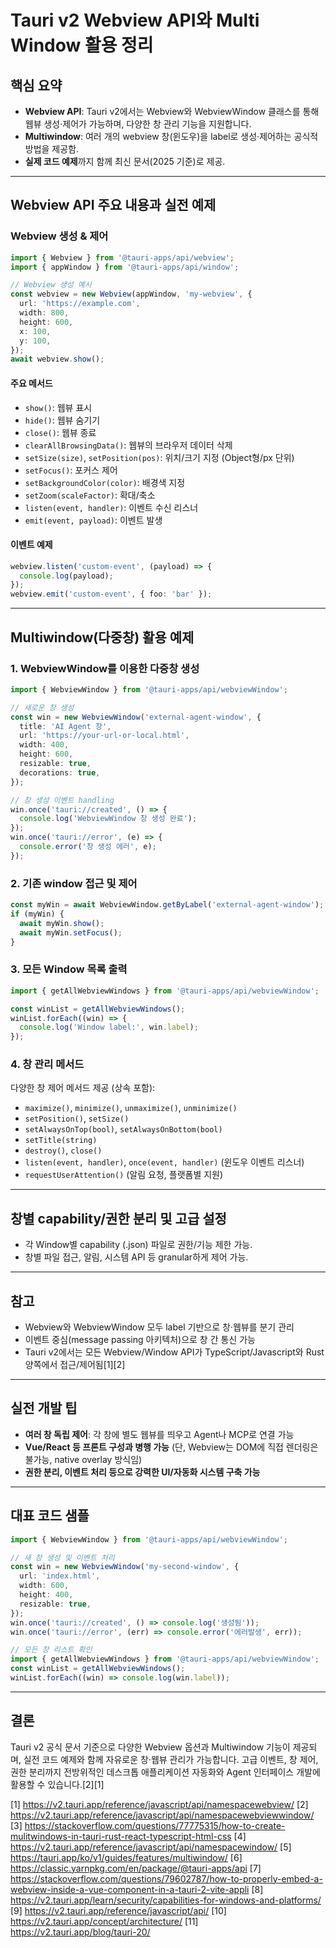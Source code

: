 # Tauri v2 Webview API와 Multi Window 활용 정리

## 핵심 요약

- **Webview API**: Tauri v2에서는 Webview와 WebviewWindow 클래스를 통해 웹뷰 생성·제어가 가능하며, 다양한 창 관리 기능을 지원합니다.
- **Multiwindow**: 여러 개의 webview 창(윈도우)을 label로 생성·제어하는 공식적 방법을 제공함.
- **실제 코드 예제**까지 함께 최신 문서(2025 기준)로 제공.

---

## Webview API 주요 내용과 실전 예제

### Webview 생성 & 제어

```typescript
import { Webview } from '@tauri-apps/api/webview';
import { appWindow } from '@tauri-apps/api/window';

// Webview 생성 예시
const webview = new Webview(appWindow, 'my-webview', {
  url: 'https://example.com',
  width: 800,
  height: 600,
  x: 100,
  y: 100,
});
await webview.show();
```

#### 주요 메서드

- `show()`: 웹뷰 표시
- `hide()`: 웹뷰 숨기기
- `close()`: 웹뷰 종료
- `clearAllBrowsingData()`: 웹뷰의 브라우저 데이터 삭제
- `setSize(size)`, `setPosition(pos)`: 위치/크기 지정 (Object형/px 단위)
- `setFocus()`: 포커스 제어
- `setBackgroundColor(color)`: 배경색 지정
- `setZoom(scaleFactor)`: 확대/축소
- `listen(event, handler)`: 이벤트 수신 리스너
- `emit(event, payload)`: 이벤트 발생

#### 이벤트 예제

```typescript
webview.listen('custom-event', (payload) => {
  console.log(payload);
});
webview.emit('custom-event', { foo: 'bar' });
```

---

## Multiwindow(다중창) 활용 예제

### 1. WebviewWindow를 이용한 다중창 생성

```typescript
import { WebviewWindow } from '@tauri-apps/api/webviewWindow';

// 새로운 창 생성
const win = new WebviewWindow('external-agent-window', {
  title: 'AI Agent 창',
  url: 'https://your-url-or-local.html',
  width: 400,
  height: 600,
  resizable: true,
  decorations: true,
});

// 창 생성 이벤트 handling
win.once('tauri://created', () => {
  console.log('WebviewWindow 창 생성 완료');
});
win.once('tauri://error', (e) => {
  console.error('창 생성 에러', e);
});
```

### 2. 기존 window 접근 및 제어

```typescript
const myWin = await WebviewWindow.getByLabel('external-agent-window');
if (myWin) {
  await myWin.show();
  await myWin.setFocus();
}
```

### 3. 모든 Window 목록 출력

```typescript
import { getAllWebviewWindows } from '@tauri-apps/api/webviewWindow';

const winList = getAllWebviewWindows();
winList.forEach((win) => {
  console.log('Window label:', win.label);
});
```

### 4. 창 관리 메서드

다양한 창 제어 메서드 제공 (상속 포함):

- `maximize()`, `minimize()`, `unmaximize()`, `unminimize()`
- `setPosition()`, `setSize()`
- `setAlwaysOnTop(bool)`, `setAlwaysOnBottom(bool)`
- `setTitle(string)`
- `destroy()`, `close()`
- `listen(event, handler)`, `once(event, handler)` (윈도우 이벤트 리스너)
- `requestUserAttention()` (알림 요청, 플랫폼별 지원)

---

## 창별 capability/권한 분리 및 고급 설정

- 각 Window별 capability (.json) 파일로 권한/기능 제한 가능.
- 창별 파일 접근, 알림, 시스템 API 등 granular하게 제어 가능.

---

## 참고

- Webview와 WebviewWindow 모두 label 기반으로 창·웹뷰를 분기 관리
- 이벤트 중심(message passing 아키텍처)으로 창 간 통신 가능
- Tauri v2에서는 모든 Webview/Window API가 TypeScript/Javascript와 Rust 양쪽에서 접근/제어됨[1][2]

---

## 실전 개발 팁

- **여러 창 독립 제어**: 각 창에 별도 웹뷰를 띄우고 Agent나 MCP로 연결 가능
- **Vue/React 등 프론트 구성과 병행 가능** (단, Webview는 DOM에 직접 렌더링은 불가능, native overlay 방식임)
- **권한 분리, 이벤트 처리 등으로 강력한 UI/자동화 시스템 구축 가능**

---

## 대표 코드 샘플

```typescript
import { WebviewWindow } from '@tauri-apps/api/webviewWindow';

// 새 창 생성 및 이벤트 처리
const win = new WebviewWindow('my-second-window', {
  url: 'index.html',
  width: 600,
  height: 400,
  resizable: true,
});
win.once('tauri://created', () => console.log('생성됨'));
win.once('tauri://error', (err) => console.error('에러발생', err));

// 모든 창 리스트 확인
import { getAllWebviewWindows } from '@tauri-apps/api/webviewWindow';
const winList = getAllWebviewWindows();
winList.forEach((win) => console.log(win.label));
```

---

## 결론

Tauri v2 공식 문서 기준으로 다양한 Webview 옵션과 Multiwindow 기능이 제공되며, 실전 코드 예제와 함께 자유로운 창·웹뷰 관리가 가능합니다. 고급 이벤트, 창 제어, 권한 분리까지 전방위적인 데스크톱 애플리케이션 자동화와 Agent 인터페이스 개발에 활용할 수 있습니다.[2][1]

[1] <https://v2.tauri.app/reference/javascript/api/namespacewebview/>
[2] <https://v2.tauri.app/reference/javascript/api/namespacewebviewwindow/>
[3] <https://stackoverflow.com/questions/77775315/how-to-create-mulitwindows-in-tauri-rust-react-typescript-html-css>
[4] <https://v2.tauri.app/reference/javascript/api/namespacewindow/>
[5] <https://tauri.app/ko/v1/guides/features/multiwindow/>
[6] <https://classic.yarnpkg.com/en/package/@tauri-apps/api>
[7] <https://stackoverflow.com/questions/79602787/how-to-properly-embed-a-webview-inside-a-vue-component-in-a-tauri-2-vite-appli>
[8] <https://v2.tauri.app/learn/security/capabilities-for-windows-and-platforms/>
[9] <https://v2.tauri.app/reference/javascript/api/>
[10] <https://v2.tauri.app/concept/architecture/>
[11] <https://v2.tauri.app/blog/tauri-20/>
